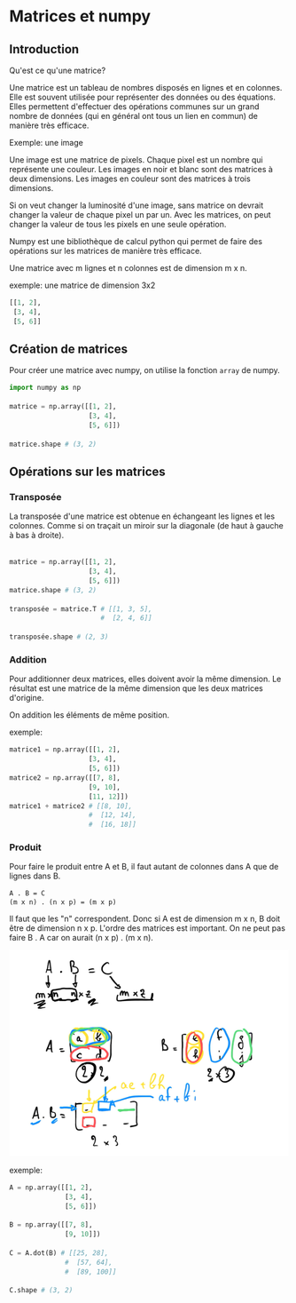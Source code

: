# Matrices et numpy

## Introduction

Qu'est ce qu'une matrice?

Une matrice est un tableau de nombres disposés en lignes et en colonnes. Elle est souvent utilisée pour représenter des données ou des équations. Elles permettent d'effectuer des opérations communes sur un grand nombre de données (qui en général ont tous un lien en commun) de manière très efficace.

Exemple: une image

Une image est une matrice de pixels. Chaque pixel est un nombre qui représente une couleur. Les images en noir et blanc sont des matrices à deux dimensions. Les images en couleur sont des matrices à trois dimensions.

Si on veut changer la luminosité d'une image, sans matrice on devrait changer la valeur de chaque pixel un par un. Avec les matrices, on peut changer la valeur de tous les pixels en une seule opération.

Numpy est une bibliothèque de calcul python qui permet de faire des opérations sur les matrices de manière très efficace.

Une matrice avec m lignes et n colonnes est de dimension m x n.

exemple: une matrice de dimension 3x2

```python
[[1, 2],
 [3, 4],
 [5, 6]]
```

## Création de matrices

Pour créer une matrice avec numpy, on utilise la fonction `array` de numpy.

```python
import numpy as np

matrice = np.array([[1, 2],
                    [3, 4],
                    [5, 6]])

matrice.shape # (3, 2)
```

## Opérations sur les matrices

### Transposée

La transposée d'une matrice est obtenue en échangeant les lignes et les colonnes.
Comme si on traçait un miroir sur la diagonale (de haut à gauche à bas à droite).

```python

matrice = np.array([[1, 2],
                    [3, 4],
                    [5, 6]])
matrice.shape # (3, 2)

transposée = matrice.T # [[1, 3, 5],
                       #  [2, 4, 6]]

transposée.shape # (2, 3)
```

### Addition

Pour additionner deux matrices, elles doivent avoir la même dimension. Le résultat est une matrice de la même dimension que les deux matrices d'origine.

On addition les éléments de même position.

exemple:

```python
matrice1 = np.array([[1, 2],
                    [3, 4],
                    [5, 6]])
matrice2 = np.array([[7, 8],
                    [9, 10],
                    [11, 12]])
matrice1 + matrice2 # [[8, 10],
                    #  [12, 14],
                    #  [16, 18]]
```

### Produit

Pour faire le produit entre A et B, il faut autant de colonnes dans A que de lignes dans B.

```text
A . B = C
(m x n) . (n x p) = (m x p)
```

Il faut que les "n" correspondent.
Donc si A est de dimension m x n, B doit être de dimension n x p. L'ordre des matrices est important. On ne peut pas faire B . A car on aurait (n x p) . (m x n).

![alt text](assets/images/matrices_et_numpy/image.png)

exemple:

```python
A = np.array([[1, 2],
              [3, 4],
              [5, 6]])

B = np.array([[7, 8],
              [9, 10]])

C = A.dot(B) # [[25, 28],
              #  [57, 64],
              #  [89, 100]]

C.shape # (3, 2)

```
